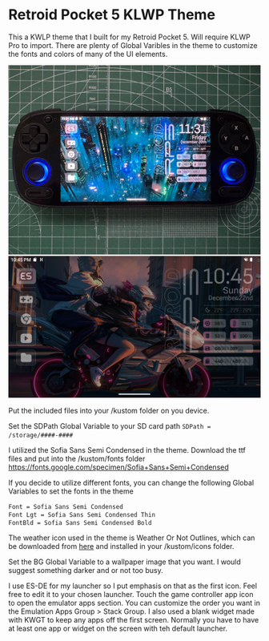 # Retroid Pocket 5 KLWP Theme
This a KWLP theme that I built for my Retroid Pocket 5. Will require KLWP Pro to import. There are plenty of Global Varibles in the theme to customize the fonts and colors of many of the UI elements.

![Screenshot](/screenshots/screen1.png)
![Screenshot](/screenshots/screen3.png)

Put the included files into your /kustom folder on you device.

Set the SDPath Global Variable to your SD card path
`SDPath = /storage/####-####`

I utilized the Sofia Sans Semi Condensed in the theme. Download the ttf files and put into the /kustom/fonts folder
https://fonts.google.com/specimen/Sofia+Sans+Semi+Condensed

If you decide to utilize different fonts, you can change the following Global Variables to set the fonts in the theme
```
Font = Sofia Sans Semi Condensed
Font Lgt = Sofia Sans Semi Condensed Thin
FontBld = Sofia Sans Semi Condensed Bold
```

The weather icon used in the theme is Weather Or Not Outlines, which can be downloaded from [here](https://drive.google.com/drive/folders/1SDfeAWcp-qagMtuHrtMyrwqPETvu_M9L) and installed in your /kustom/icons folder.

Set the BG Global Variable to a wallpaper image that you want. I would suggest something darker and or not too busy.

I use ES-DE for my launcher so I put emphasis on that as the first icon. Feel free to edit it to your chosen launcher. Touch the game controller app icon to open the emulator apps section. You can customize the order you want in the Emulation Apps Group > Stack Group.
I also used a blank widget made with KWGT to keep any apps off the first screen. Normally you have to have at least one app or widget on the screen with teh default launcher.
